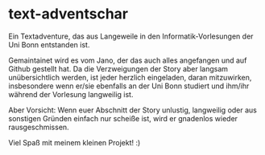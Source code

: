 # text-adventschar
Ein Textadventure, das aus Langeweile in den Informatik-Vorlesungen der Uni Bonn entstanden ist.

Gemaintainet wird es vom Jano, der das auch alles angefangen und auf Github gestellt hat. Da die Verzweigungen der Story aber langsam unübersichtlich werden, ist jeder herzlich eingeladen, daran mitzuwirken, insbesondere wenn er/sie ebenfalls an der Uni Bonn studiert und ihm/ihr während der Vorlesung langweilig ist.

Aber Vorsicht: Wenn euer Abschnitt der Story unlustig, langweilig oder aus sonstigen Gründen einfach nur scheiße ist, wird er gnadenlos wieder rausgeschmissen.

Viel Spaß mit meinem kleinen Projekt! :)
